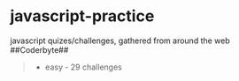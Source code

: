 # javascript-practice
javascript quizes/challenges, gathered from around the web
##Coderbyte## 
> *  easy - 29 challenges
